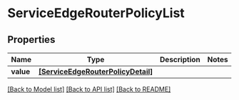 # ServiceEdgeRouterPolicyList


## Properties
Name | Type | Description | Notes
------------ | ------------- | ------------- | -------------
**value** | [**[ServiceEdgeRouterPolicyDetail]**](ServiceEdgeRouterPolicyDetail.md) |  | 

[[Back to Model list]](../README.md#documentation-for-models) [[Back to API list]](../README.md#documentation-for-api-endpoints) [[Back to README]](../README.md)



